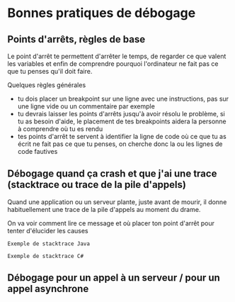 # Bonnes pratiques de débogage

## Points d'arrêts,  règles de base
Le point d'arrêt te permettent d'arrêter le temps, de regarder ce que valent les variables et enfin de comprendre 
pourquoi l'ordinateur ne fait pas ce que tu penses qu'il doit faire.

Quelques règles générales
- tu dois placer un breakpoint sur une ligne avec une instructions, pas sur une ligne vide ou un commentaire par exemple
- tu devrais laisser les points d'arrêts jusqu'à avoir résolu le problème, si tu as besoin d'aide, le placement de tes breakpoints aidera la personne à comprendre où tu es rendu
- tes points d'arrêt te servent à identifier la ligne de code où ce que tu as écrit ne fait pas ce que tu penses, on cherche donc la ou les lignes de code fautives


## Débogage quand ça crash et que j'ai une trace (stacktrace ou trace de la pile d'appels)

Quand une application ou un serveur plante, juste avant de mourir, il donne habituellement une trace de la pile d'appels au moment du drame. 

On va voir comment lire ce message et où placer ton point d'arrêt pour tenter d'élucider les causes
```
Exemple de stacktrace Java
```

```
Exemple de stacktrace C#
```

## Débogage pour un appel à un serveur / pour un appel asynchrone
